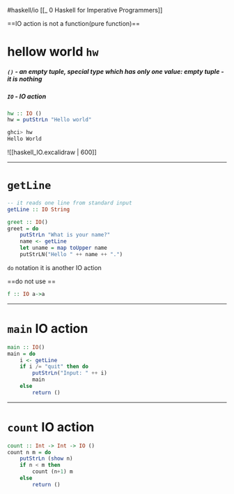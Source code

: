 #haskell/io
[[_ 0 Haskell for Imperative Programmers]]

==IO action is not a function(pure function)==


# hellow world `hw`
##### `()` - an empty tuple,  special type which has only one value: empty tuple - it is nothing
##### `IO` - IO action
```haskell
hw :: IO ()
hw = putStrLn "Hello world"


```

```bash
ghci> hw
Hello World
```

![[haskell_IO.excalidraw | 600]]

---------------
# `getLine`
```haskell
-- it reads one line from standard input 
getLine :: IO String

greet :: IO()
greet = do
	putStrLn "What is your name?"
	name <- getLine
	let uname = map toUpper name
	putStrLN("Hello " ++ name ++ ".")
```

`do` notation it is another IO action


==do not use ==
```haskell
f :: IO a->a
```

-------------
# `main` IO action
```haskell
main :: IO()
main = do
	i <- getLine
	if i /= "quit" then do
		putStrLn("Input: " ++ i)
		main
	else
		return ()
```

----
# `count` IO action
```haskell
count :: Int -> Int -> IO ()
count n m = do
	putStrLn (show n)
	if n < m then
		count (n+1) m
	else
		return ()
```




















